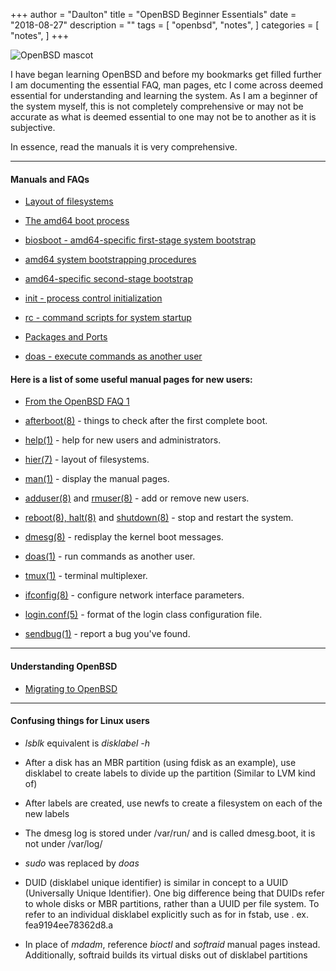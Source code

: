 +++
author = "Daulton"
title = "OpenBSD Beginner Essentials"
date = "2018-08-27"
description = ""
tags = [
    "openbsd",
    "notes",
]
categories = [
    "notes",
]
+++

![OpenBSD mascot](/images/openbsd/puffy-logo.png)

I have began learning OpenBSD and before my bookmarks get filled further I am documenting the essential  FAQ, man pages, etc I come across deemed essential for understanding and learning the system. As I am a beginner of the system myself, this is not completely comprehensive or may not be accurate as what is deemed essential to one may not be to another as it is subjective.
<!--more-->

In essence, read the manuals it is very comprehensive.

----------

#### Manuals and FAQs

* [Layout of filesystems](http://man.openbsd.org/hier "http://man.openbsd.org/hier")
 
* [The amd64 boot process](https://www.openbsd.org/faq/faq14.html#BootAmd64 "https://www.openbsd.org/faq/faq14.html#BootAmd64")
    
* [biosboot - amd64-specific first-stage system bootstrap](http://man.openbsd.org/biosboot "http://man.openbsd.org/biosboot")
    
* [amd64 system bootstrapping procedures](http://man.openbsd.org/boot_amd64 "http://man.openbsd.org/boot_amd64")
    
* [amd64-specific second-stage bootstrap](http://man.openbsd.org/boot.8 "http://man.openbsd.org/boot.8")
    
* [init - process control initialization](http://man.openbsd.org/init "http://man.openbsd.org/init")
    
* [rc - command scripts for system startup](http://man.openbsd.org/rc "http://man.openbsd.org/rc")
    
* [Packages and Ports](https://www.openbsd.org/faq/faq15.html "https://www.openbsd.org/faq/faq15.html")
    
* [doas - execute commands as another user](http://man.openbsd.org/doas "http://man.openbsd.org/doas")
    

#### Here is a list of some useful manual pages for new users:

* [From the OpenBSD FAQ 1](https://www.openbsd.org/faq/faq1.html#ManPages "https://www.openbsd.org/faq/faq1.html#ManPages")

* [afterboot(8)](http://man.openbsd.org/afterboot "http://man.openbsd.org/afterboot")  - things to check after the first complete boot.
    
* [help(1)](http://man.openbsd.org/help "http://man.openbsd.org/help")  - help for new users and administrators.
    
* [hier(7)](http://man.openbsd.org/hier "http://man.openbsd.org/hier")  - layout of filesystems.
    
* [man(1)](http://man.openbsd.org/man "http://man.openbsd.org/man")  - display the manual pages.
    
* [adduser(8)](http://man.openbsd.org/adduser "http://man.openbsd.org/adduser")  and  [rmuser(8)](http://man.openbsd.org/rmuser "http://man.openbsd.org/rmuser")  - add or remove new users.
    
* [reboot(8), halt(8)](http://man.openbsd.org/reboot "http://man.openbsd.org/reboot")  and  [shutdown(8)](http://man.openbsd.org/shutdown "http://man.openbsd.org/shutdown")  - stop and restart the system.
    
* [dmesg(8)](http://man.openbsd.org/dmesg "http://man.openbsd.org/dmesg")  - redisplay the kernel boot messages.
    
* [doas(1)](http://man.openbsd.org/doas "http://man.openbsd.org/doas")  - run commands as another user.
    
* [tmux(1)](http://man.openbsd.org/tmux "http://man.openbsd.org/tmux")  - terminal multiplexer.
    
* [ifconfig(8)](http://man.openbsd.org/ifconfig "http://man.openbsd.org/ifconfig")  - configure network interface parameters.
    
* [login.conf(5)](http://man.openbsd.org/login.conf "http://man.openbsd.org/login.conf")  - format of the login class configuration file.
    
* [sendbug(1)](http://man.openbsd.org/sendbug "http://man.openbsd.org/sendbug")  - report a bug you've found.
    

----------

#### Understanding OpenBSD

* [Migrating to OpenBSD](https://www.openbsd.org/faq/faq1.html#OtherUnixes "https://www.openbsd.org/faq/faq1.html#OtherUnixes")
    

----------

#### Confusing things for Linux users

*  _lsblk_  equivalent is  _disklabel -h <target disk>_
    
* After a disk has an MBR partition (using fdisk as an example), use disklabel to create labels to divide up the partition (Similar to LVM kind of)
 
* After labels are created, use newfs to create a filesystem on each of the new labels
    
* The dmesg log is stored under /var/run/ and is called dmesg.boot, it is not under /var/log/
    
* _sudo_  was replaced by  _doas_
    
* DUID (disklabel unique identifier) is similar in concept to a UUID (Universally Unique Identifier). One big difference being that DUIDs refer to whole disks or MBR partitions, rather than a UUID per file system. To refer to an individual disklabel explicitly such as for in fstab, use <DUID>.<label letter> ex. fea9194ee78362d8.a
    
* In place of  _mdadm_, reference  _bioctl_  and  _softraid_  manual pages instead. Additionally, softraid builds its virtual disks out of disklabel partitions

